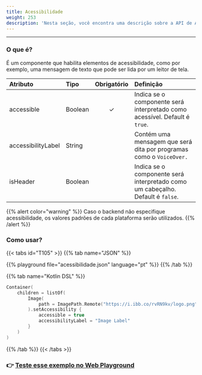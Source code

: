 ```yaml
---
title: Acessibilidade
weight: 253
description: 'Nesta seção, você encontra uma descrição sobre a API de Acessibilidade'
---
```


---

### O que é?

É um componente que habilita elementos de acessibilidade, como por exemplo, uma mensagem de texto que pode ser lida por um leitor de tela.

| **Atributo** | **Tipo** | Obrigatório | **Definição** |
| :--- | :--- | :---: | :--- |
| accessible | Boolean | ✓ | Indica se o componente será interpretado como acessível. Default é `true`. |
| accessibilityLabel | String |   | Contém uma mensagem que será dita por programas como o `VoiceOver.` |
| isHeader | Boolean |  | Indica se o componente será interpretado como um cabeçalho. Default é `false`. |

{{% alert color="warning" %}}
Caso o backend não especifique acessibilidade, os valores padrões de cada plataforma serão utilizados.
{{% /alert %}}

### Como usar?

{{< tabs id="T105" >}}
{{% tab name="JSON" %}}
<!-- json-playground:acessibilidade.json
{
  "_beagleComponent_": "beagle:container",
  "children": [
    {
      "_beagleComponent_": "beagle:image",
          "path": {
            "_beagleImagePath_": "remote",
            "url": "https://i.ibb.co/rvRN9kv/logo.png"
          },
          "accessibility": {
            "accessibilityLabel": "Image Label",
            "accessible": true,
            "isHeader": true
          }
    }
  ]
}
-->
{{% playground file="acessibilidade.json" language="pt" %}}
{{% /tab %}}

{{% tab name="Kotlin DSL" %}}
```kotlin
Container(
    children = listOf(
        Image(
            path = ImagePath.Remote("https://i.ibb.co/rvRN9kv/logo.png")
        ).setAccessibility {
            accessible = true
            accessibilityLabel = "Image Label"
        }
    )
)
```
{{% /tab %}}
{{< /tabs >}}

### 👉 [Teste esse exemplo no Web Playground](https://beagle-playground.netlify.app/#/cloud/984d1316f43146f9a1341c478783d536/accessibility.json)
